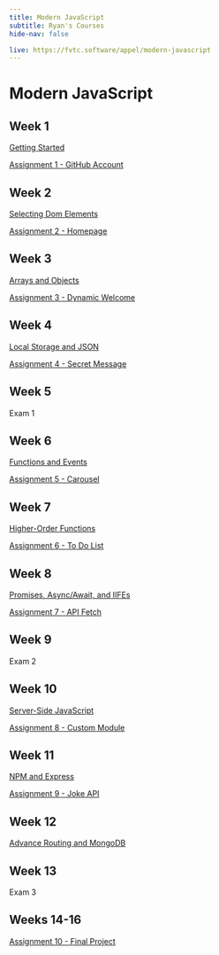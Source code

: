 ```yaml
---
title: Modern JavaScript
subtitle: Ryan's Courses
hide-nav: false

live: https://fvtc.software/appel/modern-javascript
---
```


# Modern JavaScript

## Week 1

[Getting Started](/appel/modern-javascript/getting-started)

[Assignment 1 - GitHub Account](/appel/modern-javascript/assignments/github-account)

## Week 2

[Selecting Dom Elements](/appel/modern-javascript/selecting-dom-elements)

[Assignment 2 - Homepage](/appel/modern-javascript/assignments/homepage)

## Week 3

[Arrays and Objects](/appel/modern-javascript/arrays-and-objects)

[Assignment 3 - Dynamic Welcome](/appel/modern-javascript/assignments/dynamic-welcome)

## Week 4

[Local Storage and JSON](/appel/modern-javascript/local-storage-and-json)

[Assignment 4 - Secret Message](/appel/modern-javascript/assignments/secret-message)

## Week 5

Exam 1

## Week 6

[Functions and Events](/appel/modern-javascript/functions-and-events)

[Assignment 5 - Carousel](/appel/modern-javascript/assignments/carousel)

## Week 7

[Higher-Order Functions](/appel/modern-javascript/higher-order-functions)

[Assignment 6 - To Do List](/appel/modern-javascript/assignments/to-do-list)

## Week 8

[Promises, Async/Await, and IIFEs](/appel/modern-javascript/promises-async-await-iifes)

[Assignment 7 - API Fetch](/appel/modern-javascript/assignments/api-fetch) 

## Week 9

Exam 2

## Week 10

[Server-Side JavaScript](/appel/modern-javascript/server-side-javascript)

[Assignment 8 - Custom Module](/appel/modern-javascript/assignments/)

## Week 11

[NPM and Express](/appel/modern-javascript/npm-and-express)

[Assignment 9 - Joke API](/appel/modern-javascript/assignments/joke-api)

## Week 12

[Advance Routing and MongoDB](/appel/modern-javascript/modules-and-routing)

## Week 13

Exam 3

## Weeks 14-16

[Assignment 10 - Final Project](/appel/modern-javascript/assignments/final-project)
